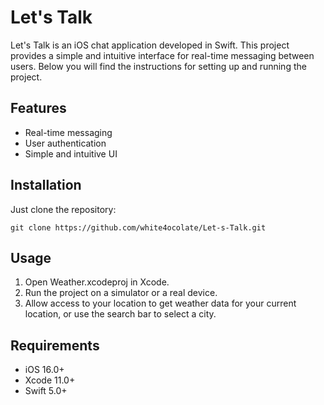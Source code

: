 # Let's Talk 
Let's Talk is an iOS chat application developed in Swift. This project provides a simple and intuitive interface for real-time messaging between users. 
Below you will find the instructions for setting up and running the project.

## Features
- Real-time messaging
- User authentication
- Simple and intuitive UI

## Installation
Just clone the repository:
```
git clone https://github.com/white4ocolate/Let-s-Talk.git
```


## Usage
1. Open Weather.xcodeproj in Xcode.
2. Run the project on a simulator or a real device.
3. Allow access to your location to get weather data for your current location, or use the search bar to select a city.


## Requirements
- iOS 16.0+
- Xcode 11.0+
- Swift 5.0+
